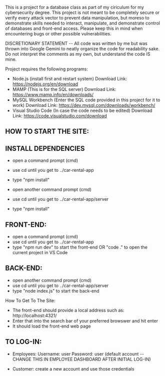 This is a project for a database class as part of my ciriculum for my cybersecurity degree. This project is not meant to be completely secure or verify every attack vector to prevent data manipulation,
but moreso to demonstrate skills needed to interact, manipulate, and demonstrate control of databases and front-end access. Please keep this in mind when encountering bugs or other possible vulnerabilities.

DISCRETIONARY STATEMENT -- All code was written by me but was thrown into Google Gemini to neatly organize the code for readability sake. Do not interpret the comments as my own, but understand the code IS mine.


Project requires the following programs:
- Node.js (install first and restart system)   Download Link: https://nodejs.org/en/download
- MAMP (This is for the SQL server)   Download Link: https://www.mamp.info/en/downloads/
- MySQL Workbench (Enter the SQL code provided in this project for it to work)   Download Link: https://dev.mysql.com/downloads/workbench/
- Visual Studio Code (In case the code needs to be edited)   Download Link: https://code.visualstudio.com/download

HOW TO START THE SITE:
----------------------------
INSTALL DEPENDENCIES
----------
- open a command prompt (cmd)
- use cd until you get to ../car-rental-app
- type "npm install"

- open another command prompt (cmd)
- use cd until you get to ../car-rental-app/server
- type "npm install"

FRONT-END:
----------
- open a command prompt (cmd)
- use cd until you get to ../car-rental-app
- type "npm run dev" to start the front-end OR "code ." to open the current project in VS Code

BACK-END:
----------
- open another command prompt (cmd)
- use cd until you get to ../car-rental-app/server
- type "node index.js" to start the back-end


How To Get To The Site:
- The front-end should provide a local address such as: http://localhost:4321/
- Enter that into the search bar of your preferred browswer and hit enter
- It should load the front-end web page


TO LOG-IN:
----------
- Employees: Username: user Password: user (default account -- CHANGE THIS IN EMPLOYEE DASHBOARD AFTER INITIAL LOG-IN)

- Customer: create a new account and use those credentials
